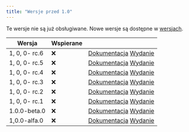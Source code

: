 ```yaml
---
title: "Wersje przed 1.0"
---
```


Te wersje nie są już obsługiwane. Nowe wersje są dostępne w [wersjach](versions.md).

| Wersja        | Wspierane |                                                                                                                                                            |
| ------------- | --------- | ---------------------------------------------------------------------------------------------------------------------------------------------------------- |
| 1, 0, 0- rc.6 | :x:       | [Dokumentacja](https://docs.butterfly.linwood.dev/docs/1.0.0-rc.6/intro) [Wydanie](https://github.com/LinwoodDev/Butterfly/releases/tag/v1.0.0-rc.6)       |
| 1, 0, 0- rc.5 | :x:       | [Dokumentacja](https://docs.butterfly.linwood.dev/docs/1.0.0-rc.5/intro) [Wydanie](https://github.com/LinwoodDev/Butterfly/releases/tag/v1.0.0-rc.5)       |
| 1, 0, 0- rc.4 | :x:       | [Dokumentacja](https://docs.butterfly.linwood.dev/docs/1.0.0-rc.4/intro) [Wydanie](https://github.com/LinwoodDev/Butterfly/releases/tag/v1.0.0-rc.4)       |
| 1, 0, 0- rc.3 | :x:       | [Dokumentacja](https://docs.butterfly.linwood.dev/docs/1.0.0-rc.3/intro) [Wydanie](https://github.com/LinwoodDev/Butterfly/releases/tag/v1.0.0-rc.3)       |
| 1, 0, 0- rc.2 | :x:       | [Dokumentacja](https://docs.butterfly.linwood.dev/docs/1.0.0-rc.2/intro) [Wydanie](https://github.com/LinwoodDev/Butterfly/releases/tag/v1.0.0-rc.2)       |
| 1, 0, 0- rc.1 | :x:       | [Dokumentacja](https://docs.butterfly.linwood.dev/docs/1.0.0-rc.1/intro) [Wydanie](https://github.com/LinwoodDev/Butterfly/releases/tag/v1.0.0-rc.1)       |
| 1.0.0-beta.0  | :x:       | [Dokumentacja](https://docs.butterfly.linwood.dev/docs/1.0.0-beta.0/intro) [Wydanie](https://github.com/LinwoodDev/Butterfly/releases/tag/v1.0.0-beta.0)   |
| 1,0.0-alfa.0  | :x:       | [Dokumentacja](https://docs.butterfly.linwood.dev/docs/1.0.0-alpha.0/intro) [Wydanie](https://github.com/LinwoodDev/Butterfly/releases/tag/v1.0.0-alpha.0) |
